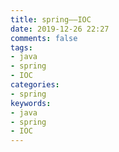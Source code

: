 ```yaml
---
title: spring——IOC
date: 2019-12-26 22:27
comments: false
tags: 
- java
- spring
- IOC
categories: 
- spring
keywords:
- java
- spring
- IOC
---
```


